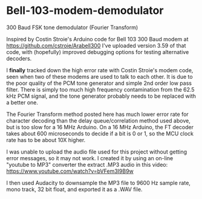 # Bell-103-modem-demodulator
300 Baud FSK tone demodulator (Fourier Transform)

Inspired by Costin Stroie's Arduino code for Bell 103 300 Baud modem at https://github.com/cstroie/Arabell300
I've uploaded version 3.59 of that code, with (hopefully) improved debugging options for testing alternative decoders.

I **finally** tracked down the high error rate with Costin Stroie's modem code, seen when two of these modems are used to talk to each other. It is due to the poor quality of the PCM tone generator and simple 2nd order low pass filter. There is simply too much high frequency contamination from the 62.5 kHz PCM signal, and the tone generator probably needs to be replaced with a better one.


The Fourier Transform method posted here has much lower error rate for character decoding than the delay queue/correlation method used above, but is too slow for a 16 MHz Arduino.  On a 16 MHz Arduino, the FT decoder takes about 600 microseconds to decide if a bit is 0 or 1, so the MCU clock rate has to be about 10X higher.

I was unable to upload the audio file used for this project without getting error messages, so it may not work. I created it by using an on-line "youtube to MP3" converter the extract .MP3 audio in this video: https://www.youtube.com/watch?v=bVFem3I9B9w 

I then used Audacity to downsample the MP3 file to 9600 Hz sample rate, mono track, 32 bit float, and exported it as a .WAV file.
